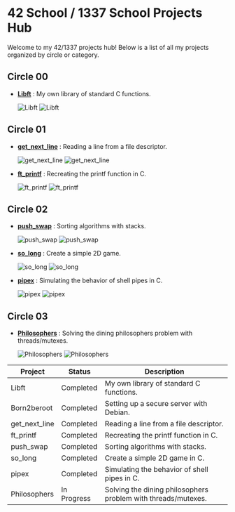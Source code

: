 # 42 School / 1337 School Projects Hub

Welcome to my 42/1337 projects hub! Below is a list of all my projects organized by circle or category.

## Circle 00
- **[Libft](https://github.com/Redadaghouj/42-Libft_1337)** : My own library of standard C functions.

  ![Libft](https://img.shields.io/badge/Status-Completed-brightgreen) ![Libft](https://img.shields.io/badge/Grade-125%2F125-success)

## Circle 01
- **[get_next_line](https://github.com/Redadaghouj/42-get_next_line_1337)** : Reading a line from a file descriptor.

  ![get_next_line](https://img.shields.io/badge/Status-Completed-brightgreen) ![get_next_line](https://img.shields.io/badge/Grade-112%2F125-success)

- **[ft_printf](https://github.com/Redadaghouj/42-ft_printf_1337)** : Recreating the printf function in C.

  ![ft_printf](https://img.shields.io/badge/Status-Completed-brightgreen) ![ft_printf](https://img.shields.io/badge/Grade-125%2F125-success)

## Circle 02
- **[push_swap](https://github.com/Redadaghouj/42-push_swap_1337)** : Sorting algorithms with stacks.
 
  ![push_swap](https://img.shields.io/badge/Status-Completed-brightgreen) ![push_swap](https://img.shields.io/badge/Grade-125%2F125-success)

- **[so_long](https://github.com/Redadaghouj/42-so_long_1337)** : Create a simple 2D game.
 
  ![so_long](https://img.shields.io/badge/Status-Completed-brightgreen) ![so_long](https://img.shields.io/badge/Grade-125%2F125-success)

- **[pipex](https://github.com/Redadaghouj/42-pipex_1337)** : Simulating the behavior of shell pipes in C.

  ![pipex](https://img.shields.io/badge/Status-Completed-brightgreen) ![pipex](https://img.shields.io/badge/Grade-125%2F125-success)

## Circle 03
- **[Philosophers](https://github.com/Redadaghouj/42-Philosophers_1337)** : Solving the dining philosophers problem with threads/mutexes.

  ![Philosophers](https://img.shields.io/badge/Status-In_Progress-orange) ![Philosophers](https://img.shields.io/badge/Grade-0%2F125-success)


| Project          | Status      | Description                                                  |
|------------------|-------------|--------------------------------------------------------------|
| Libft            | Completed   | My own library of standard C functions.                      |
| Born2beroot      | Completed   | Setting up a secure server with Debian.                      |
| get_next_line    | Completed   | Reading a line from a file descriptor.                       |
| ft_printf        | Completed   | Recreating the printf function in C.                         |
| push_swap        | Completed   | Sorting algorithms with stacks.                              |
| so_long          | Completed   | Create a simple 2D game in C.                                |
| pipex            | Completed   | Simulating the behavior of shell pipes in C.                 |
| Philosophers     | In Progress | Solving the dining philosophers problem with threads/mutexes.|
